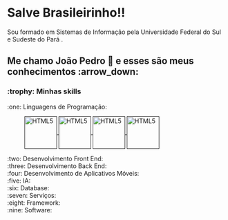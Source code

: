 <h1>Salve Brasileirinho!!</h1>

<p>Sou formado em Sistemas de Informação pela Universidade Federal do Sul e Sudeste do Pará .</p>

<h2>Me chamo João Pedro 👋 e esses são meus conhecimentos :arrow_down:</h2>

<h3>:trophy: Minhas skills</h3>

<dl>
  <dt>:one: Linguagens de Programação:</dt>
  <dd>
    <p>
      <a href="" rel="nofollow">
          <img align="center" src="https://github.com/joaosscc/icons/blob/main/python.png" alt="HTML5" height="75" width="75" style="max-width:100%;">
      </a>
      <a href="" rel="nofollow">
          <img align="center" src="https://github.com/joaosscc/icons/blob/main/java.png" alt="HTML5" height="75" width="75" style="max-width:100%;">
      </a>
      <a href="" rel="nofollow">
          <img align="center" src="https://github.com/joaosscc/icons/blob/main/javascript.png" alt="HTML5" height="75" width="75" style="max-width:100%;">
      </a>
      <a href="" rel="nofollow">
          <img align="center" src="https://github.com/joaosscc/icons/blob/main/c.png" alt="HTML5" height="75" width="75" style="max-width:100%;">
      </a>
     </p>
  </dd>
  
  
  
  <dt>:two: Desenvolvimento Front End:</dt>
  <dt>:three: Desenvolvimento Back End:</dt>
  <dt>:four: Desenvolvimento de Aplicativos Móveis:</dt>
  <dt>:five: IA:</dt>
  <dt>:six: Database:</dt>
  <dt>:seven: Serviços:</dt>
  <dt>:eight: Framework:</dt>
  <dt>:nine: Software:</dt>
</dl>
